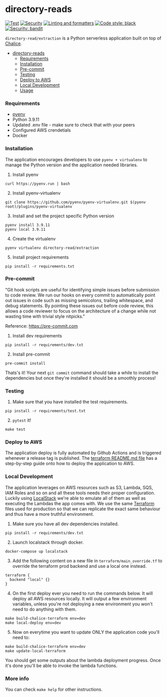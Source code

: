# directory-reads

<a href="https://github.com/benepass/directory-read/actions"><img alt="Test" src="https://github.com/benepass/directory-read/actions/workflows/extraction-test.yml/badge.svg"></a>
<a href="https://github.com/benepass/directory-read/actions"><img alt="Security" src="https://github.com/benepass/directory-read/actions/workflows/extraction-security.yml/badge.svg"></a>
<a href="https://github.com/benepass/directory-read/actions"><img alt="Linting and formatters" src="https://github.com/benepass/directory-read/actions/workflows/extraction-formatters.yml/badge.svg"></a>
<a href="https://github.com/psf/black"><img alt="Code style: black" src="https://img.shields.io/badge/code%20style-black-000000.svg"></a>
<a href="https://github.com/PyCQA/bandit"><img alt="Security: bandit" src="https://img.shields.io/badge/security-bandit-green.svg"></a>

`directory-read/extraction` is a Python serverless application built on top of [Chalice](https://aws.github.io/chalice/quickstart.html).

- [directory-reads](#directory-reads)
    + [Requirements](#requirements)
    + [Installation](#installation)
    + [Pre-commit](#pre-commit)
    + [Testing](#testing)
    + [Deploy to AWS](#deploy-to-aws)
    + [Local Development](#local-development)
    + [Usage](#usage)

### Requirements

- [pyenv](https://github.com/pyenv/pyenv)
- Python 3.9.11
- Updated .env file - make sure to check that with your peers
- Configured AWS crendetials
- Docker

### Installation

The application encourages developers to use `pyenv + virtualenv` to manage the Python version and the application needed libraries.

1. Install pyenv

```shell
curl https://pyenv.run | bash
```

2. Install pyenv-virtualenv

```shell
git clone https://github.com/pyenv/pyenv-virtualenv.git $(pyenv root)/plugins/pyenv-virtualenv
```

3. Install and set the project specific Python version

```shell
pyenv install 3.9.11
pyenv local 3.9.11
```

4. Create the virtualenv

```shell
pyenv virtualenv directory-read/extraction
```

5. Install project requirements

```shell
pip install -r requirements.txt
```

### Pre-commit

"Git hook scripts are useful for identifying simple issues before submission to code review. We run our hooks on every commit to automatically point out issues in code such as missing semicolons, trailing whitespace, and debug statements. By pointing these issues out before code review, this allows a code reviewer to focus on the architecture of a change while not wasting time with trivial style nitpicks."

Reference: https://pre-commit.com

1. Install dev requirements

``` shell
pip install -r requirements/dev.txt
```

2. Install pre-commit

``` shell
pre-commit install
```

Thats's it! Your next `git commit` command should take a while to install the dependencies but once they're installed it should be a smoothly process!

### Testing

1. Make sure that you have installed the test requirements.

```shell
pip install -r requirements/test.txt
```

2. `pytest` it!

```shell
make test
```


### Deploy to AWS

The application deploy is fully automated by Github Actions and is triggered whenever a release tag is published. The [terraform README.md file](terraform/README.md) has a step-by-step guide onto how to deploy the application to AWS.

### Local Development

The application leverages on AWS resources such as S3, Lambda, SQS, IAM Roles and so on and all these tools needs their proper configuration. Luckily using [LocalStack](https://docs.localstack.cloud/overview/) we're able to emulate all of them as well as executing the Lambdas the app comes with. We use the same [Terraform](http://terraform.io) files used for production so that we can replicate the exact same behaviour and thus have a more truthful environment.

1. Make sure you have all dev dependencies installed.

``` shell
pip install -r requirements/dev.txt
```

2. Launch localstack through docker.

``` shell
docker-compose up localstack
```

3. Add the following content on a new file in `terraform/main_override.tf` to override the terraform prod backend and use a local one instead. 

``` shell
terraform {
  backend "local" {}
}
```

4. On the first deploy ever you need to run the commands below. It will deploy all AWS resources locally. It will output a few environment variables, unless you're not deploying a new environment you won't need to do anything with them.

``` shell
make build-chalice-terraform env=dev
make local-deploy env=dev
```

5. Now on everytime you want to update ONLY the application code you'll need to:

``` shell
make build-chalice-terraform env=dev
make update-local-terraform
```

You should get some outputs about the lambda deployment progress. Once it's done you'll be able to invoke the lambda functions.

### More info

You can check `make help` for other instructions.

